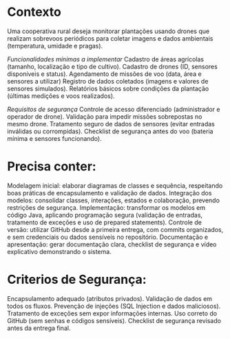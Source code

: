 # Contexto
Uma cooperativa rural deseja monitorar plantações usando drones que realizam sobrevoos periódicos para coletar imagens e dados ambientais (temperatura, umidade e pragas).

*Funcionalidades mínimas a implementar*
Cadastro de áreas agrícolas (tamanho, localização e tipo de cultivo).
Cadastro de drones (ID, sensores disponíveis e status).
Agendamento de missões de voo (data, área e sensores a utilizar)
Registro de dados coletados (imagens e valores de sensores simulados).
Relatórios básicos sobre condições da plantação (últimas medições e voos realizados).

*Requisitos de segurança*
Controle de acesso diferenciado (administrador e operador de drone).
Validação para impedir missões sobrepostas no mesmo drone.
Tratamento seguro de dados de sensores (evitar entradas inválidas ou corrompidas).
Checklist de segurança antes do voo (bateria mínima e sensores funcionando).

# Precisa conter:
Modelagem inicial: elaborar diagramas de classes e sequência, respeitando boas práticas de encapsulamento e validação de dados.
Integração dos modelos: consolidar classes, interações, estados e colaboração, prevendo restrições de segurança.
Implementação: transformar os modelos em código Java, aplicando programação segura (validação de entradas, tratamento de exceções e uso de prepared statements).
Controle de versão: utilizar GitHub desde a primeira entrega, com commits organizados, e sem credenciais ou dados sensíveis no repositório.
Documentação e apresentação: gerar documentação clara, checklist de segurança e vídeo explicativo demonstrando o sistema.

# Criterios de Segurança:
Encapsulamento adequado (atributos privados).
Validação de dados em todos os fluxos.
Prevenção de injeções (SQL Injection e dados maliciosos).
Tratamento de exceções sem expor informações internas.
Uso correto do GitHub (sem senhas e códigos sensíveis).
Checklist de segurança revisado antes da entrega final.

